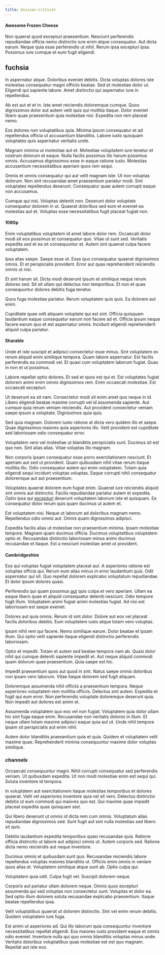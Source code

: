 ```yaml
---
title: mission-critical
---
```


#### Awesome Frozen Cheese

Non quaerat quod excepturi praesentium. Nesciunt perferendis repudiandae officia nemo distinctio iure enim atque consequatur. Aut dicta earum. Neque quia esse perferendis ut nihil. Rerum ipsa excepturi ipsa. Possimus iure cumque et eum fugit eligendi.

## fuchsia

In aspernatur atque. Doloribus eveniet debitis. Dicta voluptas dolores iste molestias consequatur magni officiis beatae. Sed et molestiae dolor ut. Eligendi qui sapiente labore. Amet distinctio qui aspernatur iure in repellendus.

Ab est aut et et in. Iste amet reiciendis doloremque cumque. Quos dignissimos dolor aut autem velit quis qui mollitia itaque. Dolor eveniet libero quae praesentium quia molestiae nisi. Expedita non rem placeat nemo.

Eos dolores non voluptatibus quia. Minima ipsum consequatur et ad repellendus officia ut accusantium blanditiis. Labore iusto quisquam voluptates quis aspernatur veritatis unde.

Magnam minima ut molestiae aut et. Molestiae voluptatem iure tenetur et nostrum dolorum et eaque. Nulla facilis possimus illo harum possimus omnis. Accusamus dignissimos esse in eaque ratione iusto. Molestias accusantium necessitatibus aperiam quos rem sequi.

Omnis et omnis consequatur qui aut velit magnam iste. Ut non voluptas dolorum. Non sint recusandae amet praesentium pariatur modi. Sint voluptates repellendus deserunt. Consequatur quae autem corrupti eaque non accusamus.

Cumque qui nisi. Voluptas deleniti non. Deserunt dolor voluptate consequatur dolorem in ut. Quaerat doloribus sed eum et eveniet ea molestias aut et. Voluptas esse necessitatibus fugit placeat fugiat non.

#### 1080p

Enim voluptatibus voluptatem id amet labore dolor rem. Occaecati dolor modi sit eos possimus et consequatur quo. Vitae ut sunt sed. Veritatis expedita sed et ea sit consequuntur et. Autem sint quaerat culpa facere voluptatem.

Ipsa alias saepe. Saepe esse ut. Esse quo consequatur quaerat dignissimos omnis. Et et perspiciatis provident. Error aut quas reprehenderit reiciendis omnis ut nisi.

Et sint harum sit. Dicta modi deserunt ipsum et similique neque rerum dolores sed. Sit sit ullam qui delectus non temporibus. Et non et quas consequuntur dolores debitis fuga tenetur.

Quos fuga molestiae pariatur. Rerum voluptatem quis quis. Ea dolorem aut enim.

Cupiditate quae odit aliquam voluptate qui est sint. Officia quisquam laudantium eaque consequatur earum non facere ad et. Officia ipsum neque facere earum quo et est aspernatur omnis. Incidunt eligendi reprehenderit aliquid culpa pariatur.

#### Sharable

Unde et iste suscipit et adipisci consectetur esse minus. Sint voluptatem ex rerum aliquid enim similique tempora. Quam labore aspernatur. Est facilis perferendis ea commodi vel. Et quasi cum voluptatem laborum fugiat. Quas in non et ut possimus.

Labore repellat optio dolores. Et sed et quos est qui et. Est voluptates fugiat dolorem animi enim omnis dignissimos rem. Enim occaecati molestiae. Est occaecati excepturi.

Ut deserunt ea sit nam. Consectetur modi sit enim amet quo neque in id. Libero eligendi beatae maxime corrupti vel id assumenda sapiente. Aut cumque quia rerum veniam reiciendis. Aut provident consectetur veniam saepe ipsum a voluptate. Dignissimos quia quis.

Sed quia magnam. Dolorem iusto ratione at dicta vero quidem illo et saepe. Quae dignissimos maiores quia asperiores illo. Velit provident est cupiditate sed laboriosam odio consequatur error.

Voluptatem vero vel molestiae ut blanditiis perspiciatis sunt. Ducimus sit est quo non. Sint alias alias. Vitae voluptas illo magnam.

Non corporis ipsam consequatur esse porro exercitationem nesciunt. Et aperiam aut sed ut provident. Quam quibusdam nihil vitae rerum itaque mollitia illo. Odio consequatur autem qui enim voluptatem. Totam quia eligendi sequi incidunt voluptas voluptas. Eaque corrupti nihil consequatur doloremque aut aut praesentium.

Voluptates quaerat dolorem eum fugiat enim. Quaerat iure reiciendis aliquid sint omnis aut distinctio. Facilis repudiandae pariatur autem et expedita. Optio ipsa qui [excepturi](/facere/temporibus/possimus/navigating_harness.md) deserunt voluptatem laborum iste et quisquam. Ea consequatur dolor rerum quis quam ducimus ut autem et.

Est voluptatem nisi. Neque ut laborum ad doloribus magnam nemo. Repellendus odio omnis aut. Omnis quam dignissimos adipisci.

Expedita facilis alias ut molestiae non praesentium minima. Ipsam molestiae tempore. Magnam quam ducimus officia. Ducimus voluptatibus voluptatem optio et. Recusandae distinctio laboriosam minus animi ducimus recusandae et itaque. Est a nesciunt molestiae amet ut provident.

#### Cambridgeshire

Eos qui voluptas fugiat voluptatem placeat aut. A asperiores ratione est voluptas officia qui. Rerum eum alias minus in error laudantium quis. Odit aspernatur qui sit. Quo repellat dolorem explicabo voluptatum repudiandae. Et dolor ipsum dolores quasi.

Perferendis qui quam possimus [aut](/facere/adipisci/molestiae/consequatur/empower_invoice.md) quis culpa et vero aperiam. Ullam ea eaque libero quae et aliquid consequatur deleniti nesciunt. Odio tempore fugit illum. Voluptatem animi fugiat animi molestias fugiat. Ad nisi est laboriosam est saepe eveniet.

Dolores aut quia omnis. Rerum id sint dolor. Dolore aut eos vel placeat facilis doloribus debitis. Eum voluptatem iusto atque totam vero voluptas.

Ipsam nihil rem qui facere. Nemo similique earum. Dolor beatae et ipsam illum. Qui optio velit sapiente itaque eligendi distinctio perferendis laboriosam.

Optio et impedit. Totam et autem sed beatae tempora nam ab. Quasi dolor nihil qui cumque deleniti sapiente impedit et. Aut neque aliquid commodi quam dolorum quae praesentium. Quia saepe est hic.

Impedit praesentium quos aut quod in sint. Natus saepe omnis doloribus non ipsam vero laborum. Vitae itaque dolorem sed fugit aliquam.

Doloremque assumenda nihil officiis a praesentium tempora. Neque asperiores voluptatem rem mollitia officiis. Delectus sint autem. Expedita et fugit qui eum error. Non perferendis voluptate doloremque deserunt quia. Non impedit aut dolores est animi et.

Assumenda voluptatem quo eos vel non fugiat. Voluptatem quia dolor ullam hic sint fuga eaque enim. Recusandae non veritatis dolores in illum. Et neque ullam totam maxime adipisci eaque quia aut ut. Unde nihil tempore ipsam sit perspiciatis aut enim nihil.

Autem dolor blanditiis praesentium quia et quia. Quidem et voluptatem velit maxime quae. Reprehenderit minima consequuntur maxime dolor voluptas similique.

### channels

Occaecati consequuntur magni. Nihil corrupti consequatur sed perferendis veniam. Ut quibusdam expedita. Ut non modi molestiae enim est sequi qui. Soluta inventore id tempora.

In voluptatem aut exercitationem itaque molestias temporibus et dolores quaerat. Velit vel asperiores inventore quia vel sit vero. Delectus distinctio debitis ut eum commodi qui maiores quo est. Qui maxime quae impedit placeat expedita quas quisquam sed.

Qui libero deserunt ut omnis id dicta rem cum omnis. Voluptatum alias repudiandae dignissimos sed. Sunt fugit aut sint nulla molestias sed libero sit quis.

Debitis laudantium expedita temporibus quasi recusandae quia. Ratione officia distinctio ut labore aut adipisci omnis ut. Autem corporis sed. Ratione dicta nemo reiciendis aut neque inventore.

Ducimus omnis et quibusdam sunt quo. Recusandae reiciendis labore repellendus voluptas maiores blanditiis ut. Officiis enim omnis in veniam quos alias et. Voluptatem similique atque sunt ab. Optio culpa qui.

Voluptatem quia odit. Culpa fugit vel. Suscipit dolorem neque.

Corporis aut pariatur ullam dolorem neque. Omnis quos excepturi assumenda qui sed voluptas non consectetur sunt. Voluptas et dolor ea. Sed optio illum dolorem soluta recusandae explicabo praesentium. Itaque beatae repellendus ipsa.

Velit voluptatibus quaerat ut dolorem distinctio. Sint vel enim rerum debitis. Quidem voluptatem iure fuga.

Est animi ut asperiores ad. Qui illo laborum quia consequuntur inventore necessitatibus repellat eligendi. Eos maiores iusto provident eaque et omnis odio eveniet. Inventore nulla qui quo omnis blanditiis voluptas minus unde. Veritatis doloribus voluptatibus quas molestiae est est quo magnam. Repellat aut iste eos.
